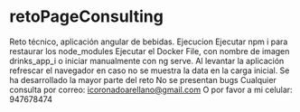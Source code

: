 # retoPageConsulting
Reto técnico, aplicación angular de bebidas.
Ejecucion
Ejecutar npm i para restaurar los node_modules
Ejecutar el Docker File, con nombre de imagen drinks_app_i o iniciar manualmente con ng serve.
Al levantar la aplicación refrescar el navegador en caso no se muestra la data en la carga inicial.
Se ha desarrollado la mayor parte del reto
No se presentan bugs
Cualquier consulta por correo: icoronadoarellano@gmail.com
O por favor a mi celular: 947678474
